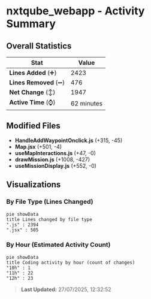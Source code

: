 # nxtqube_webapp - Activity Summary 

## Overall Statistics

| Stat                   | Value                                                             |
| ---------------------- | ----------------------------------------------------------------- |
| **Lines Added** (➕)   | 2423                                          |
| **Lines Removed** (➖) | 476                                        |
| **Net Change** (↕)    | 1947                |
| **Active Time** (⌚)   | 62 minutes |


## Modified Files
- **HandleAddWaypointOnclick.js** (+315, -45)
- **Map.jsx** (+501, -4)
- **useMapInteractions.js** (+47, -0)
- **drawMission.js** (+1008, -427)
- **useMissionDisplay.js** (+552, -0)

## Visualizations

### By File Type (Lines Changed)

```mermaid
pie showData
title Lines changed by file type
".js" : 2394
".jsx" : 505
```

### By Hour (Estimated Activity Count)

```mermaid
pie showData
title Coding activity by hour (count of changes)
"10h" : 1
"11h" : 22
"12h" : 23
```


> **Last Updated:** 27/07/2025, 12:32:52